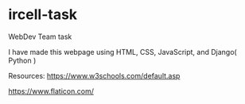 # ircell-task
WebDev Team task 

I have made this webpage using HTML, CSS, JavaScript, and Django( Python )

Resources:
https://www.w3schools.com/default.asp

https://www.flaticon.com/
